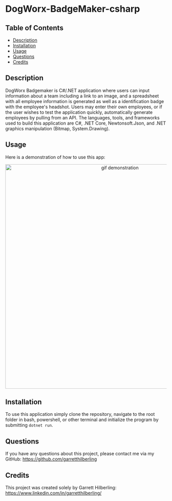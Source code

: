 # DogWorx-BadgeMaker-csharp

## Table of Contents
* [Description](#Description)
* [Installation](#Installation)
* [Usage](#Usage)
* [Questions](#Questions)
* [Credits](#Credits)

## Description
DogWorx Badgemaker is C#/.NET application where users can input information about a team including a link to an image, and a spreadsheet with all employee information is generated as well as a identification badge with the employee's headshot. Users may enter their own employees, or if the user wishes to test the application quickly, automatically generate employees by pulling from an API. The languages, tools, and frameworks used to build this application are C#, .NET Core, Newtonsoft.Json, and .NET graphics manipulation (Bitmap, System.Drawing).

## Usage
Here is a demonstration of how to use this app:

<div align="center">
        <img alt="gif demonstration" src="./assets/img/gif_demonstration.gif" width="700" />
</div>


## Installation
To use this application simply clone the repository, navigate to the root folder in bash, powershell, or other terminal and initialize the program by submitting `dotnet run`.

## Questions
If you have any questions about this project, please contact me via my GitHub: https://github.com/garretthilberling

## Credits
This project was created solely by Garrett Hilberling: https://www.linkedin.com/in/garretthilberling/
